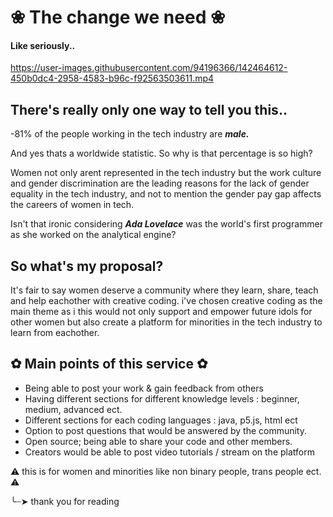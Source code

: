 # ❀ The change we need ❀
#### Like seriously..



https://user-images.githubusercontent.com/94196366/142464612-450b0dc4-2958-4583-b96c-f92563503611.mp4




## There's really only one way to tell you this..

-81% of the people working in the tech industry are ***male.***


And yes thats a worldwide statistic. So why is that percentage is so high?


Women not only arent represented in the tech industry but the work culture and 
gender discrimination are the leading reasons for the lack of 
gender equality in the tech industry, and not to mention the gender pay gap
affects the careers of women in tech.

Isn't that ironic considering ***Ada Lovelace*** was the world's first programmer as she worked on the analytical engine?


## So what's my proposal?

It's fair to say women deserve a community where they learn, share, teach and help eachother with creative coding.
i've chosen creative coding as the main theme as i this would not only support and empower future idols for other women 
but also create a platform for minorities in the tech industry to learn from eachother.

## ✿ Main points of this service ✿

- Being able to post your work & gain feedback from others
- Having different sections for different knowledge levels : beginner, medium, advanced ect.
- Different sections for each coding languages : java, p5.js, html ect 
- Option to post questions that would be answered by the community.
- Open source; being able to share your code and other members.
- Creators would be able to post video tutorials / stream on the platform 





⚠ this is for women and minorities like non binary people, trans people ect. ⚠


╰┈➤ thank you for reading

